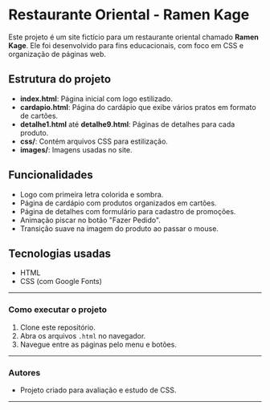 # Restaurante Oriental - Ramen Kage

Este projeto é um site fictício para um restaurante oriental chamado **Ramen Kage**. Ele foi desenvolvido para fins educacionais, com foco em CSS e organização de páginas web.

## Estrutura do projeto

- **index.html**: Página inicial com logo estilizado.
- **cardapio.html**: Página do cardápio que exibe vários pratos em formato de cartões.
- **detalhe1.html** até **detalhe9.html**: Páginas de detalhes para cada produto.
- **css/**: Contém arquivos CSS para estilização.
- **images/**: Imagens usadas no site.

## Funcionalidades

- Logo com primeira letra colorida e sombra.
- Página de cardápio com produtos organizados em cartões.
- Página de detalhes com formulário para cadastro de promoções.
- Animação piscar no botão "Fazer Pedido".
- Transição suave na imagem do produto ao passar o mouse.

## Tecnologias usadas

- HTML
- CSS (com Google Fonts)

---

### Como executar o projeto

1. Clone este repositório.
2. Abra os arquivos `.html` no navegador.
3. Navegue entre as páginas pelo menu e botões.

---

### Autores

- Projeto criado para avaliação e estudo de CSS.

---

